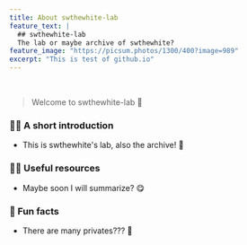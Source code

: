```yaml
---
title: About swthewhite-lab
feature_text: |
  ## swthewhite-lab
  The lab or maybe archive of swthewhite?
feature_image: "https://picsum.photos/1300/400?image=989"
excerpt: "This is test of github.io"
---
```

<br>

> Welcome to swthewhite-lab 👋
### 🙋‍♀️ A short introduction
- This is swthewhite's lab, also the archive! 🧐
### 👩‍💻 Useful resources
- Maybe soon I will summarize? 😋
### 🍿 Fun facts
- There are many privates??? 🤭
